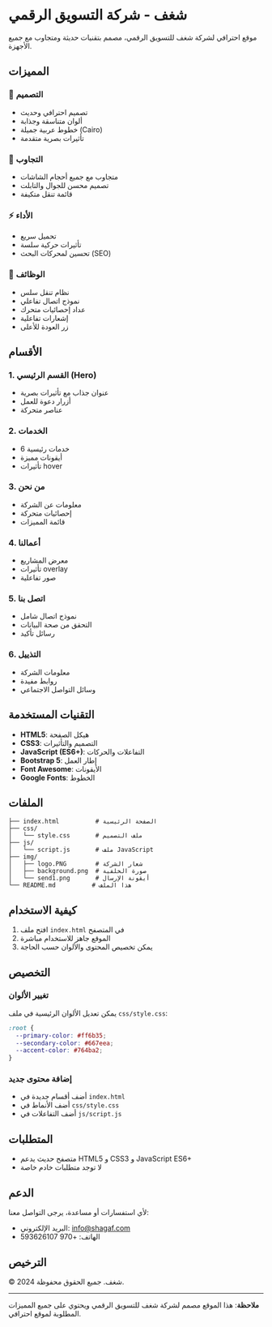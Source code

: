 # شغف - شركة التسويق الرقمي

موقع احترافي لشركة شغف للتسويق الرقمي، مصمم بتقنيات حديثة ومتجاوب مع جميع الأجهزة.

## المميزات

### 🎨 التصميم
- تصميم احترافي وحديث
- ألوان متناسقة وجذابة
- خطوط عربية جميلة (Cairo)
- تأثيرات بصرية متقدمة

### 📱 التجاوب
- متجاوب مع جميع أحجام الشاشات
- تصميم محسن للجوال والتابلت
- قائمة تنقل متكيفة

### ⚡ الأداء
- تحميل سريع
- تأثيرات حركية سلسة
- تحسين لمحركات البحث (SEO)

### 🔧 الوظائف
- نظام تنقل سلس
- نموذج اتصال تفاعلي
- عداد إحصائيات متحرك
- إشعارات تفاعلية
- زر العودة للأعلى

## الأقسام

### 1. القسم الرئيسي (Hero)
- عنوان جذاب مع تأثيرات بصرية
- أزرار دعوة للعمل
- عناصر متحركة

### 2. الخدمات
- 6 خدمات رئيسية
- أيقونات مميزة
- تأثيرات hover

### 3. من نحن
- معلومات عن الشركة
- إحصائيات متحركة
- قائمة المميزات

### 4. أعمالنا
- معرض المشاريع
- تأثيرات overlay
- صور تفاعلية

### 5. اتصل بنا
- نموذج اتصال شامل
- التحقق من صحة البيانات
- رسائل تأكيد

### 6. التذييل
- معلومات الشركة
- روابط مفيدة
- وسائل التواصل الاجتماعي

## التقنيات المستخدمة

- **HTML5**: هيكل الصفحة
- **CSS3**: التصميم والتأثيرات
- **JavaScript (ES6+)**: التفاعلات والحركات
- **Bootstrap 5**: إطار العمل
- **Font Awesome**: الأيقونات
- **Google Fonts**: الخطوط

## الملفات

```
├── index.html          # الصفحة الرئيسية
├── css/
│   └── style.css       # ملف التصميم
├── js/
│   └── script.js       # ملف JavaScript
├── img/
│   ├── logo.PNG        # شعار الشركة
│   ├── background.png  # صورة الخلفية
│   └── send1.png       # أيقونة الإرسال
└── README.md          # هذا الملف
```

## كيفية الاستخدام

1. افتح ملف `index.html` في المتصفح
2. الموقع جاهز للاستخدام مباشرة
3. يمكن تخصيص المحتوى والألوان حسب الحاجة

## التخصيص

### تغيير الألوان
يمكن تعديل الألوان الرئيسية في ملف `css/style.css`:
```css
:root {
  --primary-color: #ff6b35;
  --secondary-color: #667eea;
  --accent-color: #764ba2;
}
```

### إضافة محتوى جديد
- أضف أقسام جديدة في `index.html`
- أضف الأنماط في `css/style.css`
- أضف التفاعلات في `js/script.js`

## المتطلبات

- متصفح حديث يدعم HTML5 و CSS3 و JavaScript ES6+
- لا توجد متطلبات خادم خاصة

## الدعم

لأي استفسارات أو مساعدة، يرجى التواصل معنا:
- البريد الإلكتروني: info@shagaf.com
- الهاتف: +970 593626107 

## الترخيص

© 2024 شغف. جميع الحقوق محفوظة.

---

**ملاحظة**: هذا الموقع مصمم لشركة شغف للتسويق الرقمي ويحتوي على جميع المميزات المطلوبة لموقع احترافي.
